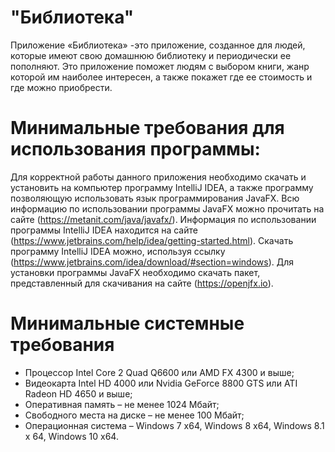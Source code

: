 # "Библиотека"
Приложение «Библиотека» -это приложение, созданное для людей, которые имеют свою домашнюю библиотеку и периодически ее пополняют.
Это приложение поможет людям с выбором книги, жанр которой им наиболее интересен, а также покажет где ее стоимость и где можно приобрести. 

# Минимальные требования для использования программы:
Для корректной работы данного приложения необходимо скачать и установить на компьютер программу IntelliJ IDEA, а также программу позволяющую использовать
язык программирования JavaFX. Всю информацию по использовании программы JavaFX можно прочитать на сайте (https://metanit.com/java/javafx/). 
Информация по использовании программы IntelliJ IDEA находится на сайте (https://www.jetbrains.com/help/idea/getting-started.html).
Скачать программу IntelliJ IDEA можно, используя ссылку (https://www.jetbrains.com/idea/download/#section=windows). 
Для установки программы JavaFX необходимо скачать пакет, представленный для скачивания на сайте (https://openjfx.io).

# Минимальные системные требования
* 	Процессор Intel Core 2 Quad Q6600 или AMD FX 4300 и выше;
* 	Видеокарта Intel HD 4000 или Nvidia GeForce 8800 GTS или ATI Radeon HD 4650 и выше;
*   Оперативная память – не менее 1024 Мбайт;
* 	Свободного места на диске – не менее 100 Мбайт;
*  	Операционная система – Windows 7 x64, Windows 8 x64, Windows 8.1 x 64, Windows 10 x64.
